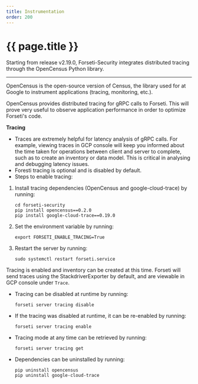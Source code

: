 ```yaml
---
title: Instrumentation
order: 200
---
```


# {{ page.title }}

Starting from release v2.19.0, Forseti-Security integrates distributed tracing
through the OpenCensus Python library.

---

OpenCensus is the open-source version of Census, the library used for at Google
to instrument applications (tracing, monitoring, etc.). 

OpenCensus provides distributed tracing for gRPC calls to Forseti. This will
prove very useful to observe application performance in order to optimize
Forseti's code.

**Tracing**
* Traces are extremely helpful for latency analysis of gRPC calls. For example,
viewing traces in GCP console will keep you informed about the time taken for 
operations between client and server to complete, such as to create an inventory
or data model. This is critical in analysing and debugging latency issues. 
* Foresti tracing is optional and is disabled by default. 
* Steps to enable tracing:
1. Install tracing dependencies (OpenCensus and google-cloud-trace) by running:
   ```
   cd forseti-security  
   pip install opencensus==0.2.0  
   pip install google-cloud-trace==0.19.0    
   ```
2. Set the environment variable by running:
    ```
    export FORSETI_ENABLE_TRACING=True
    ```
3. Restart the server by running:
    ```
    sudo systemctl restart forseti.service
    ```
Tracing is enabled and inventory can be created at this time. Forseti will send
traces using the StackdriverExporter by default, and are viewable in GCP console
under `Trace`.
* Tracing can be disabled at runtime by running:
    ```
    forseti server tracing disable
    ```
* If the tracing was disabled at runtime, it can be re-enabled by running:
    ```
    forseti server tracing enable
    ```
* Tracing mode at any time can be retrieved by running:
    ```
    forseti server tracing get
    ```
* Dependencies can be uninstalled by running:
    ```
    pip uninstall opencensus    
    pip uninstall google-cloud-trace
    ```
